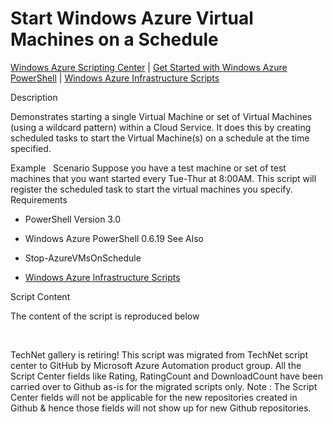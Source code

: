 ﻿Start Windows Azure Virtual Machines on a Schedule
==================================================

            

[Windows Azure Scripting Center](http://www.windowsazure.com/en-us/documentation/scripts) |
[Get Started with Windows Azure PowerShell](http://go.microsoft.com/fwlink/?linkid=320929&clcid=0x409) |
[Windows Azure Infrastructure Scripts](http://www.windowsazure.com/en-us/documentation/scripts/index/?solution=infrastructure&service=all)

Description

Demonstrates starting a single Virtual Machine or set of Virtual Machines (using a wildcard pattern) within a Cloud Service. It does this by creating scheduled tasks to start the Virtual Machine(s) on a schedule at the time specified.

Example
 
Scenario
Suppose you have a test machine or set of test machines that you want started every Tue-Thur at 8:00AM. This script will register the scheduled task to start the virtual machines you specify.
Requirements

  *  PowerShell Version 3.0 
  *  Windows Azure PowerShell 0.6.19 
See Also

  *  Stop-AzureVMsOnSchedule 
  *  [Windows Azure Infrastructure Scripts](http://www.windowsazure.com/en-us/documentation/scripts/index/?solution=infrastructure&service=all)

Script Content

The content of the script is reproduced below

 

        
    
TechNet gallery is retiring! This script was migrated from TechNet script center to GitHub by Microsoft Azure Automation product group. All the Script Center fields like Rating, RatingCount and DownloadCount have been carried over to Github as-is for the migrated scripts only. Note : The Script Center fields will not be applicable for the new repositories created in Github & hence those fields will not show up for new Github repositories.
